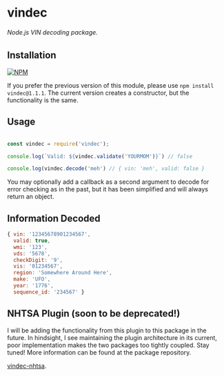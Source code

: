 # vindec
###### Node.js VIN decoding package.

## Installation
[![NPM](https://nodei.co/npm/vindec.png?downloads=true&downloadRank=true&stars=true)](https://nodei.co/npm/vindec/)

If you prefer the previous version of this module, please use `npm install vindec@1.1.1`.  The current version creates a constructor, but the functionality is the same.

## Usage
```javascript

const vindec = require('vindec');

console.log(`Valid: ${vindec.validate('YOURMOM')}`) // false

console.log(vindec.decode('meh') // { vin: 'meh', valid: false }

```

You may optionally add a callback as a second argument to decode for error checking as in the past, but it has been simplified and will always return an object.

## Information Decoded
```javascript
{ vin: '12345678901234567',
  valid: true,
  wmi: '123',
  vds: '5678',
  checkDigit: '9',
  vis: '01234567',
  region: 'Somewhere Around Here',
  make: 'UFO',
  year: '1776',
  sequence_id: '234567' }
```

## NHTSA Plugin (soon to be deprecated!)
I will be adding the functionality from this plugin to this package in the future.  In hindsight, I see maintaining the plugin architecture in its current, poor implementation makes the two packages too tightly coupled.  Stay tuned!  More information can be found at the package repository.

 [vindec-nhtsa](https://github.com/thephilip/vindec-nhtsa).
